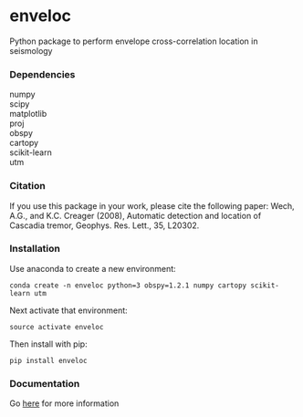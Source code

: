 # enveloc
Python package to perform envelope cross-correlation location in seismology

### Dependencies
numpy<br>
scipy<br>
matplotlib<br>
proj<br>
obspy<br>
cartopy<br>
scikit-learn<br>
utm<br>

### Citation
If you use this package in your work, please cite the following paper: Wech, A.G., and K.C. Creager (2008), Automatic detection and location of Cascadia tremor, Geophys. Res. Lett., 35, L20302.

### Installation
Use anaconda to create a new environment:<br>

`conda create -n enveloc python=3 obspy=1.2.1 numpy cartopy scikit-learn utm`<br>

Next activate that environment:<br>

`source activate enveloc`<br>

Then install with pip:<br>

`pip install enveloc`<br>

### Documentation

Go [here](https://enveloc.readthedocs.io/) for more information<br>
